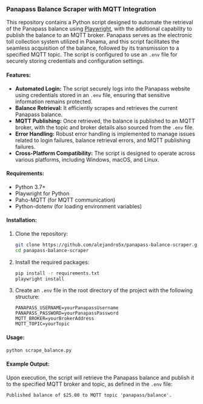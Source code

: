 ### Panapass Balance Scraper with MQTT Integration

This repository contains a Python script designed to automate the retrieval of the Panapass balance using [Playwright](https://playwright.dev/python), with the additional capability to publish the balance to an MQTT broker. Panapass serves as the electronic toll collection system utilized in Panama, and this script facilitates the seamless acquisition of the balance, followed by its transmission to a specified MQTT topic. The script is configured to use an `.env` file for securely storing credentials and configuration settings.

#### Features:
- **Automated Login:** The script securely logs into the Panapass website using credentials stored in an `.env` file, ensuring that sensitive information remains protected.
- **Balance Retrieval:** It efficiently scrapes and retrieves the current Panapass balance.
- **MQTT Publishing:** Once retrieved, the balance is published to an MQTT broker, with the topic and broker details also sourced from the `.env` file.
- **Error Handling:** Robust error handling is implemented to manage issues related to login failures, balance retrieval errors, and MQTT publishing failures.
- **Cross-Platform Compatibility:** The script is designed to operate across various platforms, including Windows, macOS, and Linux.

#### Requirements:
- Python 3.7+
- Playwright for Python
- Paho-MQTT (for MQTT communication)
- Python-dotenv (for loading environment variables)

#### Installation:
1. Clone the repository:
    ```bash
    git clone https://github.com/alejandro5x/panapass-balance-scraper.git
    cd panapass-balance-scraper
    ```

2. Install the required packages:
    ```bash
    pip install -r requirements.txt
    playwright install
    ```

3. Create an `.env` file in the root directory of the project with the following structure:
    ```
    PANAPASS_USERNAME=yourPanapassUsername
    PANAPASS_PASSWORD=yourPanapassPassword
    MQTT_BROKER=yourBrokerAddress
    MQTT_TOPIC=yourTopic
    ```

#### Usage:
```bash
python scrape_balance.py
```

#### Example Output:
Upon execution, the script will retrieve the Panapass balance and publish it to the specified MQTT broker and topic, as defined in the `.env` file:
```
Published balance of $25.00 to MQTT topic 'panapass/balance'.
```
